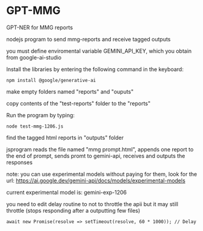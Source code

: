 # GPT-MMG
GPT-NER for MMG reports

nodejs program to send mmg-reports and receive tagged outputs

you must define enviromental variable GEMINI_API_KEY, which you obtain from google-ai-studio

Install the libraries by entering the following command in the keyboard:
```
npm install @google/generative-ai
```
make empty folders named "reports" and "ouputs"

copy contents of the "test-reports" folder to the "reports"

Run the program by typing:
```
node test-mmg-1206.js
```
find the tagged html reports in "outputs" folder

jsprogram reads the file named "mmg prompt.html", appends one report to the end of prompt, sends promt to gemini-api, receives and outputs the responses

note: you can use experimental models without paying for them, look for the url: https://ai.google.dev/gemini-api/docs/models/experimental-models

current experimental model is: gemini-exp-1206

you need to edit delay routine to not to throttle the apii but it may still throttle (stops responding after a outputting few files)
```
await new Promise(resolve => setTimeout(resolve, 60 * 1000)); // Delay
```
